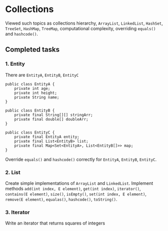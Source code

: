 # Collections
Viewed such topics as collections hierarchy, `ArrayList`, `LinkedList`, `HashSet`, `TreeSet`, `HashMap`, `TreeMap`, computational complexity, overriding `equals()` and `hashcode()`.
## Completed tasks
### 1. Entity
There are `EntityA`, `EntityB`, `EntityC`
```
public class EntityA {
    private int age;
    private int height;
    private String name;
}    
```
```
public class EntityB {
    private final String[][] stringArr;
    private final double[] doubleArr;
}    
```
```
public class EntityC {
    private final EntityA entity;
    private final List<EntityB> list;
    private final Map<Set<EntityA>, List<EntityB[]>> map;
}
```
Override `equals()` and `hashcode()` correctly for `EntityA`, `EntityB`, `EntityC`.
### 2. List
Create simple implementations of `ArrayList` and `LinkedList`. Implement methods `add(int index, E element)`, `get(int index)`, `iterator()`, `contains(E element)`, `size()`, `isEmpty()`, `set(int index, E element)`, `remove(E element)`, `equalas()`, `hashcode()`, `toString()`.
### 3. Iterator
Write an iterator that returns squares of integers